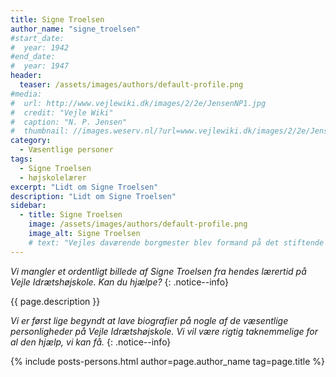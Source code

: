 ```yaml
---
title: Signe Troelsen
author_name: "signe_troelsen"
#start_date: 
#  year: 1942
#end_date:
#  year: 1947
header:
  teaser: /assets/images/authors/default-profile.png
#media: 
#  url: http://www.vejlewiki.dk/images/2/2e/JensenNP1.jpg
#  credit: "Vejle Wiki"
#  caption: "N. P. Jensen"
#  thumbnail: //images.weserv.nl/?url=www.vejlewiki.dk/images/2/2e/JensenNP1.jpg&w=100
category:
  - Væsentlige personer
tags:
  - Signe Troelsen
  - højskolelærer
excerpt: "Lidt om Signe Troelsen"
description: "Lidt om Signe Troelsen"
sidebar:
  - title: Signe Troelsen
    image: /assets/images/authors/default-profile.png
    image_alt: Signe Troelsen
    # text: "Vejles daværende borgmester blev formand på det stiftende møde for Den Jyske Idrætshøjskole i 1942 og var formand indtil 1947."
---
```


_Vi mangler et ordentligt billede af Signe Troelsen fra hendes lærertid på Vejle Idrætshøjskole. Kan du hjælpe?_
{: .notice--info}

{{ page.description }}

_Vi er først lige begyndt at lave biografier på nogle af de væsentlige personligheder på Vejle Idrætshøjskole. Vi vil være rigtig taknemmelige for al den hjælp, vi kan få._
{: .notice--info}

{% include posts-persons.html author=page.author_name tag=page.title %}
